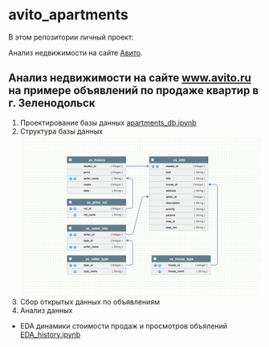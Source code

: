 # avito_apartments

В этом репозитории личный проект:

Анализ недвижимости на сайте [Авито](https://www.avito.ru/zelenodolsk/kvartiry/prodam-ASgBAgICAUSSA8YQ).

## Анализ недвижимости на сайте www.avito.ru на примере объявлений по продаже квартир в г. Зеленодольск

1. Проектирование базы данных [apartments_db.ipynb](https://github.com/RuslanLat/pet_project/blob/main/avito_apartments/apartments_db.ipynb)
2. Структура базы данных
![apartments db structure](https://github.com/RuslanLat/pet_project/blob/main/avito_apartments/apartments_db_structure.png)
3. Сбор открытых данных по объявлениям
4. Анализ данных
* EDA динамики стоимости продаж и просмотров объялений [EDA_history.ipynb](https://github.com/RuslanLat/pet_project/blob/main/avito_apartments/EDA_history.ipynb)